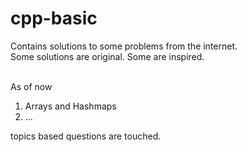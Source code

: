 # cpp-basic

Contains solutions to some problems from the internet. <br>
Some solutions are original. Some are inspired. <br> <br>

As of now <br>
1. Arrays and Hashmaps
2. ...

topics based questions are touched.
